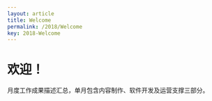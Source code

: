 ```yaml
---
layout: article
title: Welcome
permalink: /2018/Welcome
key: 2018-Welcome
---
```



# 欢迎！

月度工作成果描述汇总，单月包含内容制作、软件开发及运营支撑三部分。
